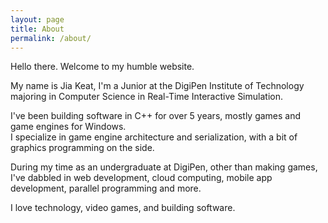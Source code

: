```yaml
---
layout: page
title: About
permalink: /about/
---
```


Hello there. Welcome to my humble website. <br>

My name is Jia Keat, I'm a Junior at the DigiPen Institute of Technology majoring in Computer Science in Real-Time Interactive Simulation.

I've been building software in C++ for over 5 years, mostly games and game engines for Windows. <br>
I specialize in game engine architecture and serialization, with a bit of graphics programming on the side.

During my time as an undergraduate at DigiPen, other than making games, I've dabbled in web development, cloud computing, mobile app development, parallel programming and more.

I love technology, video games, and building software.